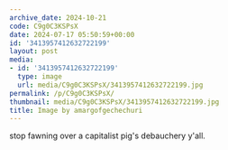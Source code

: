 ```yaml
---
archive_date: 2024-10-21
code: C9g0C3KSPsX
date: 2024-07-17 05:50:59+00:00
id: '3413957412632722199'
layout: post
media:
- id: '3413957412632722199'
  type: image
  url: media/C9g0C3KSPsX/3413957412632722199.jpg
permalink: /p/C9g0C3KSPsX/
thumbnail: media/C9g0C3KSPsX/3413957412632722199.jpg
title: Image by amargofgechechuri
---
```


stop fawning over a capitalist pig's debauchery y'all.